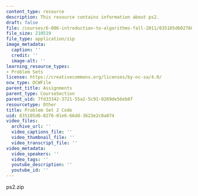 ```yaml
---
content_type: resource
description: This resource contains information about ps2.
draft: false
file: /courses/6-006-introduction-to-algorithms-fall-2011/835105d6027601e666dd3623e2c0a074_ps2.zip
file_size: 210519
file_type: application/zip
image_metadata:
  caption: ''
  credit: ''
  image-alt: ''
learning_resource_types:
- Problem Sets
license: https://creativecommons.org/licenses/by-nc-sa/4.0/
ocw_type: OCWFile
parent_title: Assignments
parent_type: CourseSection
parent_uid: 7fd33342-3721-55a2-5c91-0269de56eb8f
resourcetype: Other
title: Problem Set 2 Code
uid: 835105d6-0276-01e6-66dd-3623e2c0a074
video_files:
  archive_url: ''
  video_captions_file: ''
  video_thumbnail_file: ''
  video_transcript_file: ''
video_metadata:
  video_speakers: ''
  video_tags: ''
  youtube_description: ''
  youtube_id: ''
---
```

ps2.zip